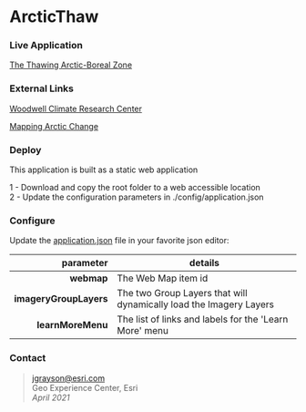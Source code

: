 # ArcticThaw
                  
### Live Application

[The Thawing Arctic-Boreal Zone](https://apl.esri.com/jg/Woodwell/ArcticThaw/index.html)

### External Links

[Woodwell Climate Research Center](https://www.woodwellclimate.org/research-area/arctic/)

[Mapping Arctic Change](https://woodwell-arctic-boreal-group-whrc.hub.arcgis.com/)

                 
### Deploy

This application is built as a static web application

1 - Download and copy the root folder to a web accessible location\
2 - Update the configuration parameters in ./config/application.json

### Configure
    
Update the [application.json](https://github.com/jgrayson-apl/ArcticThaw/blob/master/config/application.json) file in your favorite json editor:

| parameter | details |
| ---: | --- |
| **webmap**              | The Web Map item id |
| **imageryGroupLayers**  | The two Group Layers that will dynamically load the Imagery Layers |
| **learnMoreMenu**       | The list of links and labels for the 'Learn More' menu  |


### Contact
> jgrayson@esri.com\
> Geo Experience Center, Esri\
> _April 2021_
